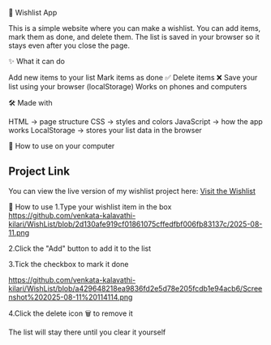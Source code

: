 📌 Wishlist App

This is a simple website where you can make a wishlist.
You can add items, mark them as done, and delete them.
The list is saved in your browser so it stays even after you close the page.

✨ What it can do

Add new items to your list
Mark items as done ✅
Delete items ❌
Save your list using your browser (localStorage)
Works on phones and computers

🛠️ Made with

HTML → page structure
CSS → styles and colors
JavaScript → how the app works
LocalStorage → stores your list data in the browser

🚀 How to use on your computer
## Project Link
You can view the live version of my wishlist project here:
[Visit the Wishlist](https://wishlist-kalavathi.netlify.app/)

📖 How to use
1.Type your wishlist item in the box
https://github.com/venkata-kalavathi-kilari/WishList/blob/2d130afe919cf01861075cffedfbf006fb83137c/2025-08-11.png

2.Click the "Add" button to add it to the list

3.Tick the checkbox to mark it done

https://github.com/venkata-kalavathi-kilari/WishList/blob/a429648218ea9836fd2e5d78e205fcdb1e94acb6/Screenshot%202025-08-11%20114114.png

4.Click the delete icon 🗑 to remove it


The list will stay there until you clear it yourself

